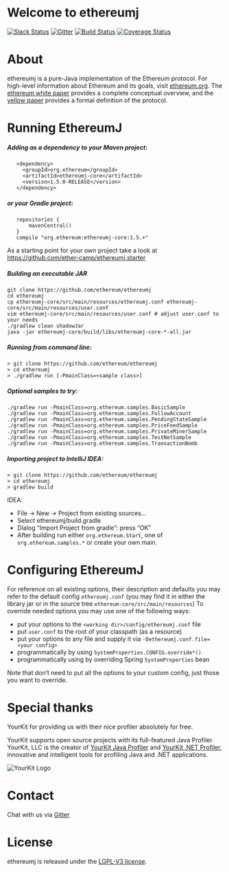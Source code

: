 # Welcome to ethereumj

[![Slack Status][1]][1]
[![Gitter][2]][2]
[![Build Status][3]][3]
[![Coverage Status][4]][4]


# About
ethereumj is a pure-Java implementation of the Ethereum protocol. For high-level information about Ethereum and its goals, visit [ethereum.org][5]. The [ethereum white paper][6] provides a complete conceptual overview, and the [yellow paper][7] provides a formal definition of the protocol.

# Running EthereumJ

##### Adding as a dependency to your Maven project:

```
   <dependency>
     <groupId>org.ethereum</groupId>
     <artifactId>ethereumj-core</artifactId>
     <version>1.5.0-RELEASE</version>
   </dependency>
```

##### or your Gradle project:

```
   repositories {
       mavenCentral()
   }
   compile "org.ethereum:ethereumj-core:1.5.+"
```

As a starting point for your own project take a look at https://github.com/ether-camp/ethereumj.starter

##### Building an executable JAR
```
git clone https://github.com/ethereum/ethereumj
cd ethereumj
cp ethereumj-core/src/main/resources/ethereumj.conf ethereumj-core/src/main/resources/user.conf
vim ethereumj-core/src/main/resources/user.conf # adjust user.conf to your needs
./gradlew clean shadowJar
java -jar ethereumj-core/build/libs/ethereumj-core-*-all.jar
```

##### Running from command line:
```
> git clone https://github.com/ethereum/ethereumj
> cd ethereumj
> ./gradlew run [-PmainClass=<sample class>]
```

##### Optional samples to try:
```
./gradlew run -PmainClass=org.ethereum.samples.BasicSample
./gradlew run -PmainClass=org.ethereum.samples.FollowAccount
./gradlew run -PmainClass=org.ethereum.samples.PendingStateSample
./gradlew run -PmainClass=org.ethereum.samples.PriceFeedSample
./gradlew run -PmainClass=org.ethereum.samples.PrivateMinerSample
./gradlew run -PmainClass=org.ethereum.samples.TestNetSample
./gradlew run -PmainClass=org.ethereum.samples.TransactionBomb
```

##### Importing project to IntelliJ IDEA:
```
> git clone https://github.com/ethereum/ethereumj
> cd ethereumj
> gradlew build
```
  IDEA:
* File -> New -> Project from existing sources…
* Select ethereumj/build.gradle
* Dialog “Import Project from gradle”: press “OK”
* After building run either `org.ethereum.Start`, one of `org.ethereum.samples.*` or create your own main.

# Configuring EthereumJ

For reference on all existing options, their description and defaults you may refer to the default config `ethereumj.conf` (you may find it in either the library jar or in the source tree `ethereum-core/src/main/resources`)
To override needed options you may use one of the following ways:
* put your options to the `<working dir>/config/ethereumj.conf` file
* put `user.conf` to the root of your classpath (as a resource)
* put your options to any file and supply it via `-Dethereumj.conf.file=<your config>`
* programmatically by using `SystemProperties.CONFIG.override*()`
* programmatically using by overriding Spring `SystemProperties` bean

Note that don’t need to put all the options to your custom config, just those you want to override.

# Special thanks
YourKit for providing us with their nice profiler absolutely for free.

YourKit supports open source projects with its full-featured Java Profiler.
YourKit, LLC is the creator of [YourKit Java Profiler][8]
and [YourKit .NET Profiler][9],
innovative and intelligent tools for profiling Java and .NET applications.

![YourKit Logo](https://www.yourkit.com/images/yklogo.png)

# Contact
Chat with us via [Gitter][10]

# License
ethereumj is released under the [LGPL-V3 license][11].

[1]: http://harmony-slack-ether-camp.herokuapp.com/badge.svg
[2]: https://badges.gitter.im/Join%20Chat.svg
[3]: https://travis-ci.org/ethereum/ethereumj.svg?branch=master
[4]: https://coveralls.io/repos/ethereum/ethereumj/badge.png?branch=master
[5]: https://ethereum.org
[6]: https://github.com/ethereum/wiki/wiki/White-Paper
[7]: http://gavwood.com/Paper.pdf
[8]: https://www.yourkit.com/java/profiler/
[9]: https://www.yourkit.com/.net/profiler/
[10]: https://gitter.im/ethereum/ethereumj
[11]: LICENSE
[1]: http://ether.camp
[2]: https://gitter.im/ethereum/ethereumj?utm_source=badge&utm_medium=badge&utm_campaign=pr-badge&utm_content=badge
[3]: https://travis-ci.org/ethereum/ethereumj
[4]: https://coveralls.io/r/ethereum/ethereumj?branch=master